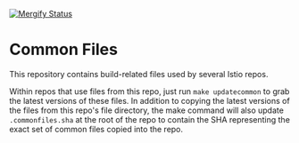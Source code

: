 [![Mergify Status](https://gh.mergify.io/badges/istio/common-files.png?style=cut)](https://mergify.io)

# Common Files

This repository contains build-related files used by several Istio repos.

Within repos that use files from this repo, just run `make updatecommon` to
grab the latest versions of these files. In addition to copying the latest versions of
the files from this repo's file directory, the make command will also update
`.commonfiles.sha` at the root of the repo to contain the SHA representing the exact set of common files
copied into the repo.
